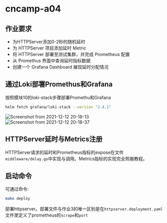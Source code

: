 # cncamp-a04
## 作业要求

- 为HTTPServer添加0-2秒的随机延时
- 为 HTTPServer 项目添加延时 Metric
- 将 HTTPServer 部署至测试集群，并完成 Prometheus 配置
- 从 Promethus 界面中查询延时指标数据
- 创建一个 Grafana Dashboard 展现延时分配情况

## 通过Loki部署Promethus和Grafana

按照模块10的loki-stack步骤部署Promethu和Grafana
```sh
helm fetch grafana/loki-stack --version "2.4.1"
```
![Screenshot from 2021-12-12 20-18-13](https://user-images.githubusercontent.com/10457633/145739534-a046ee91-9cc2-420d-ae4c-07c0801ee65f.png)
![Screenshot from 2021-12-12 20-18-37](https://user-images.githubusercontent.com/10457633/145739555-1bd4f7bd-35f2-478c-9db4-a9c66486c2e4.png)

## HTTPServer延时与Metrics注册
HTTPServer请求的延时和Prometheus指标的expose在文件```middleware/delay.go```中实现与调用。Metrics指标的实现完全照搬教程。

## 启动命令
可通过命令:
```sh
make deploy
```
部署httpserver。部署文件与作业3的唯一区别是在```httpserver.deployment.yaml```文件里定义了prometheus的```scrape```和```port```

